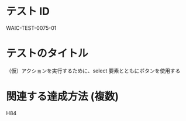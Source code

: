 # テスト ID

WAIC-TEST-0075-01

# テストのタイトル

（仮）アクションを実行するために、select 要素とともにボタンを使用する

# 関連する達成方法 (複数)

H84
